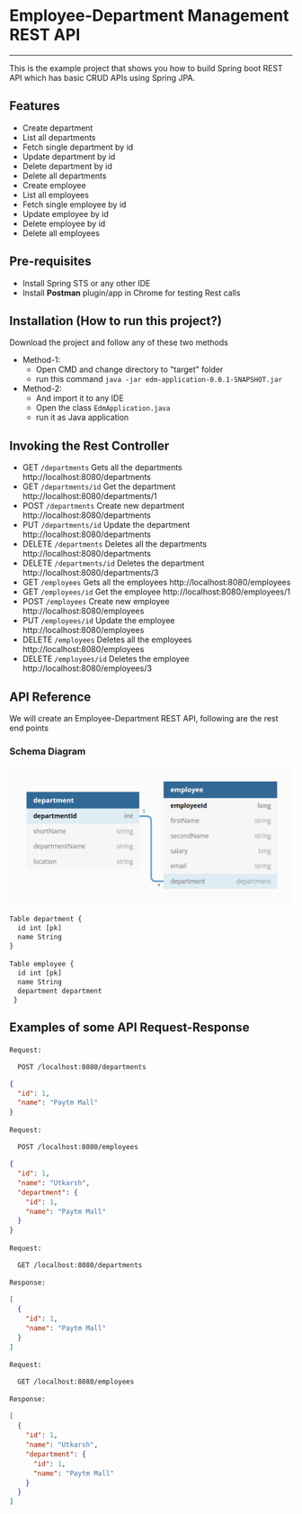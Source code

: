 # Employee-Department Management REST API
***

This is the example project that shows you how to build Spring boot REST API which has basic CRUD APIs using Spring JPA.


## Features

- Create department
- List all departments
- Fetch single department by id
- Update department by id
- Delete department by id
- Delete all departments
- Create employee
- List all employees
- Fetch single employee by id
- Update employee by id
- Delete employee by id
- Delete all employees

## Pre-requisites
- Install Spring STS or any other IDE
- Install **Postman** plugin/app in Chrome for testing Rest calls

## Installation (How to run this project?)

Download the project and follow any of these two methods
* Method-1:
    * Open CMD and change directory to "target" folder
    * run this command `java -jar edm-application-0.0.1-SNAPSHOT.jar`
* Method-2:
    * And import it to any IDE
    * Open the class `EdmApplication.java`
    * run it as Java application


## Invoking the Rest Controller
- GET `/departments` Gets all the departments http://localhost:8080/departments
- GET `/departments/id` Get the department http://localhost:8080/departments/1
- POST `/departments` Create new department http://localhost:8080/departments
- PUT `/departments/id` Update the department http://localhost:8080/departments
- DELETE `/departments` Deletes all the departments http://localhost:8080/departments
- DELETE `/departments/id` Deletes the department http://localhost:8080/departments/3
- GET `/employees` Gets all the employees http://localhost:8080/employees
- GET `/employees/id` Get the employee http://localhost:8080/employees/1
- POST `/employees` Create new employee http://localhost:8080/employees
- PUT `/employees/id` Update the employee http://localhost:8080/employees
- DELETE `/employees` Deletes all the employees http://localhost:8080/employees
- DELETE `/employees/id` Deletes the employee http://localhost:8080/employees/3

## API Reference

We will create an Employee-Department REST API, following are the rest end points


### Schema Diagram
![img_1.png](https://github.com/utkarsh-1106/Spring-REST-API/blob/main/img_1.png?raw=true)
```
Table department {
  id int [pk]
  name String
}

Table employee {
  id int [pk]
  name String
  department department
 }
```

## Examples of some API Request-Response

`Request:`
```http
  POST /localhost:8080/departments
```
```json
{
  "id": 1,
  "name": "Paytm Mall"
}
```
`Request:`
```http
  POST /localhost:8080/employees
```
```json
{
  "id": 1,
  "name": "Utkarsh",
  "department": {
    "id": 1,
    "name": "Paytm Mall"
  }
}
```
`Request:`
```http
  GET /localhost:8080/departments
```
`Response:`
```json
[
  {
    "id": 1,
    "name": "Paytm Mall"
  }
]
```
`Request:`
```http
  GET /localhost:8080/employees
```
`Response:`
```json
[
  {
    "id": 1,
    "name": "Utkarsh",
    "department": {
      "id": 1,
      "name": "Paytm Mall"
    }
  }
]
```
